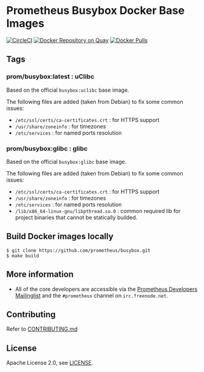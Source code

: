 # Prometheus Busybox Docker Base Images

[![CircleCI](https://circleci.com/gh/prometheus/busybox/tree/master.svg?style=shield)][circleci]
[![Docker Repository on Quay](https://quay.io/repository/prometheus/busybox/status)][quay]
[![Docker Pulls](https://img.shields.io/docker/pulls/prom/busybox.svg)][hub]

## Tags

### prom/busybox:latest : uClibc

Based on the official `busybox:uclibc` base image.

The following files are added (taken from Debian) to fix some common issues:

- `/etc/ssl/certs/ca-certificates.crt` : for HTTPS support
- `/usr/share/zoneinfo` : for timezones
- `/etc/services` : for named ports resolution

### prom/busybox:glibc : glibc

Based on the official `busybox:glibc` base image.

The following files are added (taken from Debian) to fix some common issues:

- `/etc/ssl/certs/ca-certificates.crt` : for HTTPS support
- `/usr/share/zoneinfo` : for timezones
- `/etc/services` : for named ports resolution
- `/lib/x86_64-linux-gnu/libpthread.so.0` : common required lib for project binaries that cannot be statically builded.

## Build Docker images locally

```
$ git clone https://github.com/prometheus/busybox.git
$ make build
```

## More information

  * All of the core developers are accessible via the [Prometheus Developers Mailinglist](https://groups.google.com/forum/?fromgroups#!forum/prometheus-developers) and the `#prometheus` channel on `irc.freenode.net`.

## Contributing

Refer to [CONTRIBUTING.md](CONTRIBUTING.md)

## License

Apache License 2.0, see [LICENSE](LICENSE).


[circleci]: https://circleci.com/gh/prometheus/busybox
[hub]: https://hub.docker.com/r/prom/busybox/
[quay]: https://quay.io/repository/prometheus/busybox
